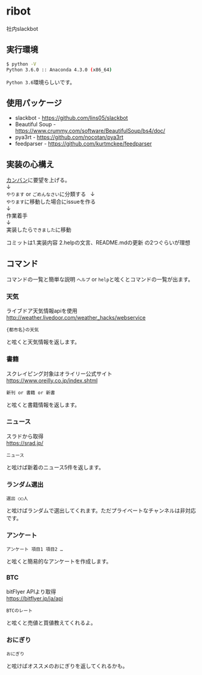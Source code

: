 # ribot
社内slackbot
## 実行環境
```bash
$ python -V
Python 3.6.0 :: Anaconda 4.3.0 (x86_64)
```
`Python 3.6`環境らしいです。

## 使用パッケージ
- slackbot - https://github.com/lins05/slackbot  
- Beautiful Soup - https://www.crummy.com/software/BeautifulSoup/bs4/doc/
- pya3rt - https://github.com/nocotan/pya3rt
- feedparser - https://github.com/kurtmckee/feedparser

## 実装の心構え
[カンバン](https://github.com/urchin-hat/ribot/projects/1)に要望を上げる。  
↓  
`やります` or `ごめんなさい`に分類する   
↓  
`やります`に移動した場合にissueを作る  
↓  
作業着手    
↓  
実装したら`できました`に移動

コミットは1.実装内容 2.helpの文言、README.mdの更新 の2つぐらいが理想

## コマンド
コマンドの一覧と簡単な説明
`ヘルプ` or `help`と呟くとコマンドの一覧が出ます。

### 天気
ライブドア天気情報apiを使用  
http://weather.livedoor.com/weather_hacks/webservice
```
{都市名}の天気
```
と呟くと天気情報を返します。

### 書籍
スクレイピング対象はオライリー公式サイト  
https://www.oreilly.co.jp/index.shtml
```
新刊 or 書籍 or 新書
```
と呟くと書籍情報を返します。

### ニュース
スラドから取得  
https://srad.jp/
```
ニュース
```
と呟けば新着のニュース5件を返します。

### ランダム選出
```
選出 ○○人
```
と呟けばランダムで選出してくれます。ただプライベートなチャンネルは非対応です。

### アンケート
```
アンケート 項目1 項目2 …
```
と呟くと簡易的なアンケートを作成します。

### BTC
bitFlyer APIより取得  
https://bitflyer.jp/ja/api
```
BTCのレート
```
と呟くと売値と買値教えてくれるよ。

### おにぎり
```
おにぎり
```
と呟けばオススメのおにぎりを返してくれるかも。

